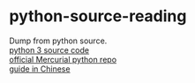 # python-source-reading
Dump from python source.  
[python 3 source code](http://www.opensource.apple.com/source/python/python-3/python/Lib/)  
[official Mercurial python repo](https://hg.python.org/releasing/3.5/file/5b845fec4daf/Lib)  
[guide in Chinese](http://www.zhihu.com/question/20336475)  
